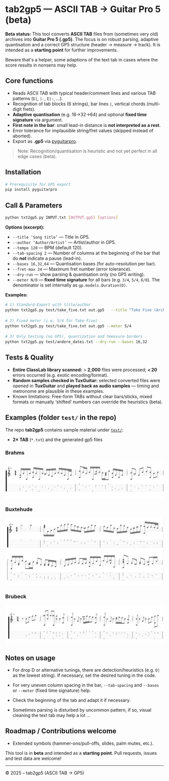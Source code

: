 # tab2gp5 — ASCII TAB → Guitar Pro 5 (beta)

**Beta status:** This tool converts **ASCII TAB** files from (sometimes very old) archives into **Guitar Pro 5 (.gp5)**. The focus is on robust parsing, adaptive quantisation and a correct GP5 structure (header → measure → track). It is intended as a **starting point** for further improvements.

Beware that's a helper, some adaptions of the text tab in cases where the score results in nonsens may help.

## Core functions
- Reads ASCII TAB with typical header/comment lines and various TAB patterns (`E|`, `|-`, `E|-`, ...).
- Recognition of tab blocks (6 strings), bar lines `|`, vertical chords (multi-digit frets).
- **Adaptive quantisation** (e.g. 16→32→64) and optional **fixed time signature** via argument.
- **First note in the bar**: small lead-in distance is **not interpreted as a rest**.
- Error tolerance for implausible string/fret values (skipped instead of aborted).
- Export as **.gp5** via [pyguitarpro](https://pypi.org/project/pyguitarpro/).

> Note: Recognition/quantisation is heuristic and not yet perfect in all edge cases (beta).

## Installation
```bash
# Prerequisite for GP5 export
pip install pyguitarpro
```

## Call & Parameters

```bash
python txt2gp5.py INPUT.txt [OUTPUT.gp5] [options]
```

**Options (excerpt):**
- `--title ‘Song title’` — Title in GP5.
- `--author ‘Author/Artist’` — Artist/author in GP5.
- `--tempo 120` — BPM (default 120).
- `--tab-spacing 2` — Number of columns at the beginning of the bar that do **not** indicate a pause (lead-in).
- `--bases 16,32,64` — Quantisation bases (for auto-resolution per bar).
- `--fret-max 24` — Maximum fret number (error tolerance).
- `--dry-run` — show parsing & quantisation only (no GP5 writing).
- `--meter N/D` — **fixed time signature** for all bars (e.g. `3/4`, `5/4`, `6/8`). The denominator is set internally as `gp.models.Duration(D)`.

**Examples:**
```bash
# 1) Standard-Export with title/author
python txt2gp5.py test/take_five.txt out.gp5   --title "Take Five (Archiv)" --author "Archiv" --tempo 170 --tab-spacing 2

# 2) Fixed meter (i.e. 5/4 für Take Five)
python txt2gp5.py test/take_five.txt out.gp5 --meter 5/4

# 3) Only testing (no GP5), quantization and tmeasure borders
python txt2gp5.py test/andere_datei.txt --dry-run --bases 16,32
```

## Tests & Quality
- **Entire ClassLab library scanned:** > **2,000** files were processed; **< 20** errors occurred (e.g. exotic encoding/format).
- **Random samples checked in TuxGuitar:** selected converted files were opened in **TuxGuitar** and **played back as audio samples** — timing and metronome are plausible in these examples.
- Known limitations: Free-form TABs without clear bars/sticks, mixed formats or manually ‘shifted’ numbers can override the heuristics (beta).

## Examples (folder `test/` in the repo)
The repo **tab2gp5** contains sample material under [`test/`](https://github.com/woody6402/tab2gp5/tree/main/test):
- **2× TAB** (`*.txt`) and the generated gp5 files 

### Brahms
![Screenshot 1](test/png/brahms.png)
### Buxtehude
![Screenshot 2](test/png/buxtehude.png)
### Brubeck
![Screenshot 3](test/png/take-five.png)

## Notes on usage
- For drop D or alternative tunings, there are detection/heuristics (e.g. `D|` as the lowest string). If necessary, set the desired tuning in the code.
- For very uneven column spacing in the bar, `--tab-spacing` and `--bases` or `--meter` (fixed time signature) help.
- Check the beginning of the tab and adapt it if necessary.

- Sometimes parsing is disturbed by uncommon pattern, if so, visual cleaning the text tab may help a lot  ...

## Roadmap / Contributions welcome
- Extended symbols (hammer-ons/pull-offs, slides, palm mutes, etc.).

This tool is in **beta** and intended as a **starting point**. Pull requests, issues and test data are welcome!



---

© 2025 – tab2gp5 (ASCII TAB → GP5)
